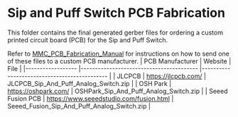 # Sip and Puff Switch PCB Fabrication


This folder contains the final generated gerber files for ordering a custom printed circuit board (PCB) for the Sip and Puff Switch.

Refer to [MMC_PCB_Fabrication_Manual](\Build_Files\PCB\MMC_PCB_Fabrication_Manual.pdf) for instructions on how to send one of these files to a custom PCB manufacturer.
| PCB Manufacturer 	| Website                                 	| File                                        	|
|------------------	|-----------------------------------------	|---------------------------------------------	|
| JLCPCB           	| https://jlcpcb.com/                     	| JLCPCB_Sip_And_Puff_Analog_Switch.zip       	|
| OSH Park         	| https://oshpark.com/                    	| OSHPark_Sip_And_Puff_Analog_Switch.zip      	|
| Seeed Fusion PCB 	| https://www.seeedstudio.com/fusion.html 	| Seeed_Fusion_Sip_And_Puff_Analog_Switch.zip 	|

